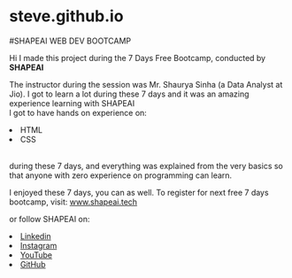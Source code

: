 # steve.github.io
#SHAPEAI WEB DEV BOOTCAMP

Hi I made this project during the 7 Days Free Bootcamp, conducted by <b>SHAPEAI</b>

The instructor during the session was Mr. Shaurya Sinha (a Data Analyst at Jio). I got to learn a lot during these 7 days and it was an amazing experience learning with SHAPEAI <br>l got to have hands on experience on:
<li>HTML</li>
<li>CSS</li>

<br>during these 7 days, and everything was explained from the very basics so that anyone with zero experience on programming can learn.

I enjoyed these 7 days, you can as well. To register for next free 7 days bootcamp, visit: www.shapeai.tech

or follow SHAPEAI on: <li><a href="https://in.linkedin.com/company/shapeai">Linkedin</a> <br><li><a href="https://www.instagram.com/shape.ai/?hl-en">Instagram</a><br><li><a href="https://www.youtube.com/channel/UCTUvDLTW9meuDXWcbmISPdA">YouTube</a><br><li><a href ="https://github.com/shapeai">GitHub</a>
